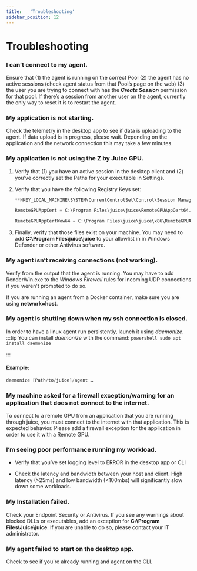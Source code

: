 ```yaml
---
title:   'Troubleshooting'
sidebar_position: 12
---
```

# Troubleshooting

### I can’t connect to my agent.

Ensure that (1) the agent is running on the correct Pool (2) the agent has no active sessions (check agent status from that Pool’s page on the web) (3) the user you are trying to connect with has the ***Create Session*** permission for that pool. If there’s a session from another user on the agent, currently the only way to reset it is to restart the agent. 

 

### My application is not starting. 

Check the telemetry in the desktop app to see if data is uploading to the agent. If data upload is in progress, please wait. Depending on the application and the network connection this may take a few minutes. 

 

### My application is not using the Z by Juice GPU.

1. Verify that (1) you have an active session in the desktop client and (2) you’ve correctly set the Paths for your executable in Settings. 

2. Verify that you have the following Registry Keys set: 

    ```powershell
    **HKEY_LOCAL_MACHINE\SYSTEM\CurrentControlSet\Control\Session Manager\AppCertDLLs**

    RemoteGPUAppCert = C:\Program Files\juice\juice\RemoteGPUAppCert64.dll  

    RemoteGPUAppCertWow64 = C:\Program Files\juice\juice\x86\RemoteGPUAppCert32.dll 
    ```

 
4. Finally, verify that those files exist on your machine. You may need to add **C:\Program Files\juice\juice** to your allowlist in in Windows Defender or other Antivirus software. 

 

### My agent isn’t receiving connections (not working). 

Verify from the output that the agent is running. You may have to add RenderWin.exe to the *Windows Firewall* rules for incoming UDP connections if you weren’t prompted to do so. 

If you are running an agent from a Docker container, make sure you are using **network=host**. 

 
### My agent is shutting down when my ssh connection is closed.

In order to have a linux agent run persistently, launch it using *daemonize*.
:::tip
    You can install *daemonize* with the command:
        ```powershell
        sudo apt install daemonize
        ```

:::

#### Example:

```powershell
daemonize [Path/to/juice]/agent … 
```
 

### My machine asked for a firewall exception/warning for an application that does not connect to the internet.

To connect to a remote GPU from an application that you are running through juice, you must connect to the internet with that application. This is expected behavior. Please add a firewall exception for the application in order to use it with a Remote GPU. 

 

### I’m seeing poor performance running my workload.

- Verify that you’ve set logging level to ERROR in the desktop app or CLI 

- Check the latency and bandwidth between your host and client. High latency (&gt;25ms) and low bandwidth (&lt;100mbs) will significantly slow down some workloads. 

 
### My Installation failed.

Check your Endpoint Security or Antivirus. If you see any warnings about blocked DLLs or executables, add an exception for **C:\Program Files\Juice\juice**. If you are unable to do so, please contact your IT administrator. 

### My agent failed to start on the desktop app.

Check to see if you're already running and agent on the CLI.
